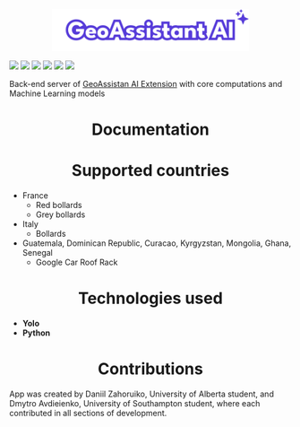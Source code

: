 <p align="center">
  <img width="70%" src="./readme_helpers/logo.svg">
</p>
<p>
  <img src="https://img.shields.io/badge/release-v1.0.0-blue?style=flat-square"/>
  <img src="https://img.shields.io/badge/release_date-september_2024-979621?style=flat-square"/>
  <img src="https://img.shields.io/badge/license-MIT-red?style=flat-square"/>
  <img src="https://img.shields.io/badge/Jupyter-Notebook-red?logo=jupyter&style=flat-square"/>
  <img src="https://img.shields.io/badge/Server-Flask-yellow?logo=flask&style=flat-square"/>
  <img src="https://img.shields.io/badge/Made_with-YOLO-blue?style=flat-square"/>
</p>

<p>
   Back-end server of <a href="https://github.com/daniil-zahoruiko/GeoAssistant-AI-Extension">GeoAssistan AI Extension</a> with core computations and Machine Learning models
</p>

<h1 align="center">Documentation</h1>

<h1 align="center">Supported countries</h1>

- France
  * Red bollards
  * Grey bollards
- Italy
  * Bollards
- Guatemala, Dominican Republic, Curacao, Kyrgyzstan, Mongolia, Ghana, Senegal
  * Google Car Roof Rack

<h1 align="center">Technologies used</h1>

- **Yolo**
- **Python**

<h1 align="center">Contributions</h1>
App was created by Daniil Zahoruiko, University of Alberta student, and Dmytro Avdieienko, University of Southampton student, where each contributed in all sections of development.
